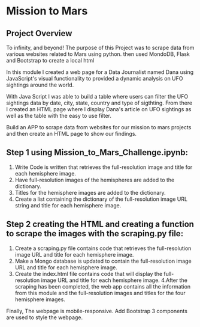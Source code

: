 # Mission to Mars


## Project Overview
To infinity, and beyond! The purpose of this Project was to scrape data from various websites related to Mars using python. then used MondoDB, Flask and Bootstrap to create a local html 

In this module I created a web page for a Data Journalist named Dana using JavaScript's visual functionality to provided a dynamic analysis on UFO sightings around the world. 

With Java Script I was able to build a table where users can filter the UFO sightings data by date, city, state, country and type of sigthting. From there I created an HTML page where I display Dana's article on UFO sightings as well as the table with the easy to use filter.  

Build an APP to scrape data from websites for our mission to mars projects and then create an HTML page to show our findings.


## Step 1 using Mission_to_Mars_Challenge.ipynb:

1. Write Code is written that retrieves the full-resolution image and title for each hemisphere image.
2. Have full-resolution images of the hemispheres are added to the dictionary. 
3. Titles for the hemisphere images are added to the dictionary. 
4. Create a list containing the dictionary of the full-resolution image URL string and title for each hemisphere image. 

## Step 2 creating the HTML and creating a function to scrape the images with the scraping.py file:

1. Create a scraping.py file contains code that retrieves the full-resolution image URL and title for each hemisphere image.
2. Make a Mongo database is updated to contain the full-resolution image URL and title for each hemisphere image.
3. Create the index.html file contains code that will display the full-resolution image URL and title for each hemisphere image.
4.After the scraping has been completed, the web app contains all the information from this module and the full-resolution images and titles for the four hemisphere images.




Finally, The webpage is mobile-responsive. Add Bootstrap 3 components are used to style the webpage.

